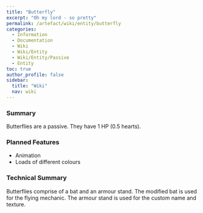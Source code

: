```yaml
---
title: "Butterfly"
excerpt: "Oh my lord - so pretty"
permalink: /artefact/wiki/entity/butterfly
categories:
  - Information
  - Documentation
  - Wiki
  - Wiki/Entity
  - Wiki/Entity/Passive
  - Entity
toc: true
author_profile: false
sidebar:
  title: "Wiki"
  nav: wiki
---
```


### Summary
Butterflies are a passive. They have 1 HP (0.5 hearts).

### Planned Features
- Animation
- Loads of different colours

### Technical Summary
Butterflies comprise of a bat and an armour stand. The modified bat is used for the flying mechanic. The armour stand is used for the custom name and texture.
